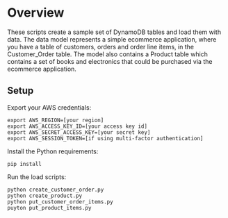 # Overview

These scripts create a sample set of DynamoDB tables and load them with data.
The data model represents a simple ecommerce application, where you have a
table of customers, orders and order line items, in the Customer_Order table.
The model also contains a Product table which contains a set of books and
electronics that could be purchased via the ecommerce application.

## Setup

Export your AWS credentials:

```shell
export AWS_REGION=[your region]
export AWS_ACCESS_KEY_ID=[your access key id]
export AWS_SECRET_ACCESS_KEY=[your secret key]
export AWS_SESSION_TOKEN=[if using multi-factor authentication]
```

Install the Python requirements:

```shell
pip install
```

Run the load scripts:

```shell
python create_customer_order.py
python create_product.py
python put_customer_order_items.py
puyton put_product_items.py
```
